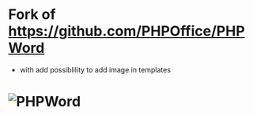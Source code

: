 # Fork of https://github.com/PHPOffice/PHPWord 

- with add possiblility to add image in templates

# ![PHPWord](https://cdn.jsdelivr.net/gh/PHPOffice/PHPWord@develop/docs/images/phpword.svg "PHPWord")

